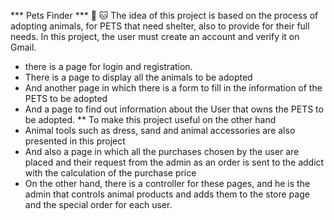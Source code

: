 *** Pets Finder *** :dog: :cat:
The idea of this project is based on the process of adopting animals, for PETS that need shelter, also to provide for their full needs.
In this project, the user must create an account and verify it on Gmail.
- there is a page for login and registration.
- There is a page to display all the animals to be adopted
- And another page in which there is a form to fill in the information of the PETS to be adopted
- And a page to find out information about the User that owns the PETS to be adopted.
** To make this project useful on the other hand
- Animal tools such as dress, sand and animal accessories are also presented in this project
- And also a page in which all the purchases chosen by the user are placed and their request from the admin as an order is sent to the addict with the calculation of the purchase price
- On the other hand, there is a controller for these pages, and he is the admin that controls animal products and adds them to the store page and the special order for each user.




